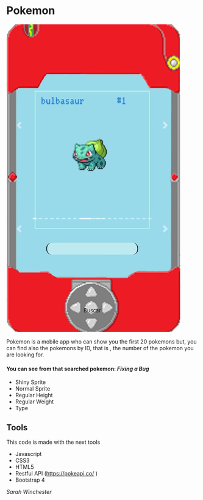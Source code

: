 # Pokemon

![PokemonView](./assets/pokemon.jpg)


Pokemon is a mobile app who can show you the first 20 pokemons but, you can  find also the pokemons by ID, that is , the number of the pokemon you are looking for.

#### You can see from that searched pokemon:  *Fixing a Bug* 

* Shiny Sprite
* Normal Sprite
* Regular Height 
* Regular Weight
* Type

## Tools
This code is made with the next tools

* Javascript
* CSS3
* HTML5
* Restful API (https://pokeapi.co/ )
* Bootstrap 4

_Sarah Winchester_



